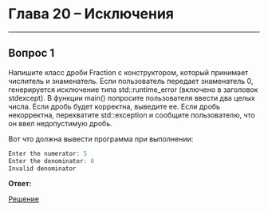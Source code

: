 # Глава 20 – Исключения

___

## Вопрос 1

Напишите класс дроби Fraction с конструктором, который принимает числитель и знаменатель. Если пользователь передает знаменатель 0, генерируется исключение типа std::runtime_error (включено в заголовок stdexcept). В функции main() попросите пользователя ввести два целых числа. Если дробь будет корректна, выведите ее. Если дробь некорректна, перехватите std::exception и сообщите пользователю, что он ввел недопустимую дробь.

Вот что должна вывести программа при выполнении:

```cpp
Enter the numerator: 5
Enter the denominator: 0
Invalid denominator

```

__Ответ:__

[Решение](Вопрос_1/Вопрос_1.cpp)


```

